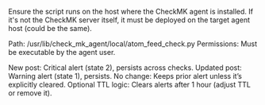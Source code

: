 Ensure the script runs on the host where the CheckMK agent is installed. If it's not the CheckMK server itself, it must be deployed on the target agent host (could be the same).

Path: /usr/lib/check_mk_agent/local/atom_feed_check.py
Permissions: Must be executable by the agent user.

New post: Critical alert (state 2), persists across checks.
Updated post: Warning alert (state 1), persists.
No change: Keeps prior alert unless it’s explicitly cleared.
Optional TTL logic: Clears alerts after 1 hour (adjust TTL or remove it).
